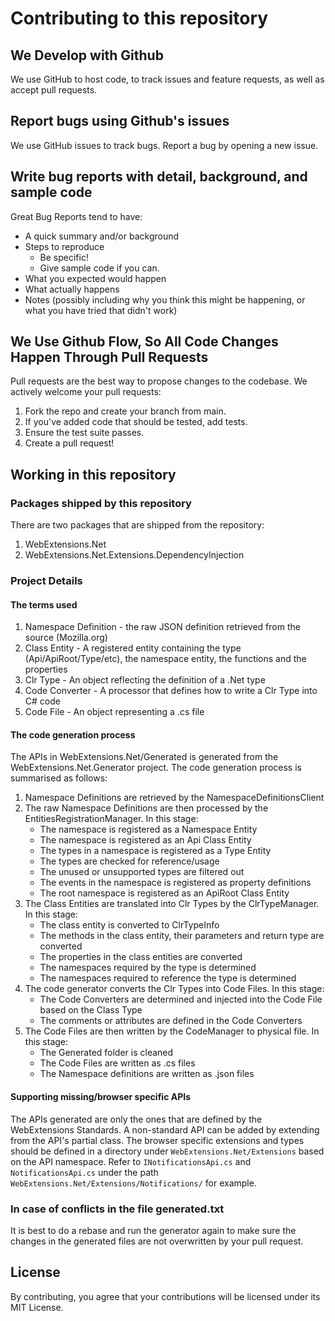 # Contributing to this repository

## We Develop with Github
We use GitHub to host code, to track issues and feature requests, as well as accept pull requests.

## Report bugs using Github's issues
We use GitHub issues to track bugs. Report a bug by opening a new issue.

## Write bug reports with detail, background, and sample code
Great Bug Reports tend to have:

- A quick summary and/or background
- Steps to reproduce
  - Be specific!
  - Give sample code if you can.
- What you expected would happen
- What actually happens
- Notes (possibly including why you think this might be happening, or what you have tried that didn't work)

## We Use Github Flow, So All Code Changes Happen Through Pull Requests
Pull requests are the best way to propose changes to the codebase. We actively welcome your pull requests:

1. Fork the repo and create your branch from main.
0. If you've added code that should be tested, add tests.
0. Ensure the test suite passes.
0. Create a pull request!

## Working in this repository
### Packages shipped by this repository
There are two packages that are shipped from the repository:
1. WebExtensions.Net
2. WebExtensions.Net.Extensions.DependencyInjection

### Project Details
#### The terms used
1. Namespace Definition - the raw JSON definition retrieved from the source (Mozilla.org)
0. Class Entity - A registered entity containing the type (Api/ApiRoot/Type/etc), the namespace entity, the functions and the properties
0. Clr Type - An object reflecting the definition of a .Net type
0. Code Converter - A processor that defines how to write a Clr Type into C# code
0. Code File - An object representing a .cs file

#### The code generation process
The APIs in WebExtensions.Net/Generated is generated from the WebExtensions.Net.Generator project.
The code generation process is summarised as follows:
1. Namespace Definitions are retrieved by the NamespaceDefinitionsClient
0. The raw Namespace Definitions are then processed by the EntitiesRegistrationManager. In this stage:
    - The namespace is registered as a Namespace Entity
    - The namespace is registered as an Api Class Entity
    - The types in a namespace is registered as a Type Entity
    - The types are checked for reference/usage
    - The unused or unsupported types are filtered out
    - The events in the namespace is registered as property definitions
    - The root namespace is registered as an ApiRoot Class Entity
0. The Class Entities are translated into Clr Types by the ClrTypeManager. In this stage:
    - The class entity is converted to ClrTypeInfo
    - The methods in the class entity, their parameters and return type are converted
    - The properties in the class entities are converted
    - The namespaces required by the type is determined
    - The namespaces required to reference the type is determined
0. The code generator converts the Clr Types into Code Files. In this stage:
    - The Code Converters are determined and injected into the Code File based on the Class Type
    - The comments or attributes are defined in the Code Converters
0. The Code Files are then written by the CodeManager to physical file. In this stage:
    - The Generated folder is cleaned
    - The Code Files are written as .cs files
    - The Namespace definitions are written as .json files

#### Supporting missing/browser specific APIs
The APIs generated are only the ones that are defined by the WebExtensions Standards. A non-standard API can be added by extending from the API's partial class.
The browser specific extensions and types should be defined in a directory under `WebExtensions.Net/Extensions` based on the API namespace.
Refer to `INotificationsApi.cs` and `NotificationsApi.cs` under the path `WebExtensions.Net/Extensions/Notifications/` for example.

### In case of conflicts in the file generated.txt
It is best to do a rebase and run the generator again to make sure the changes in the generated files are not overwritten by your pull request.

## License
By contributing, you agree that your contributions will be licensed under its MIT License.